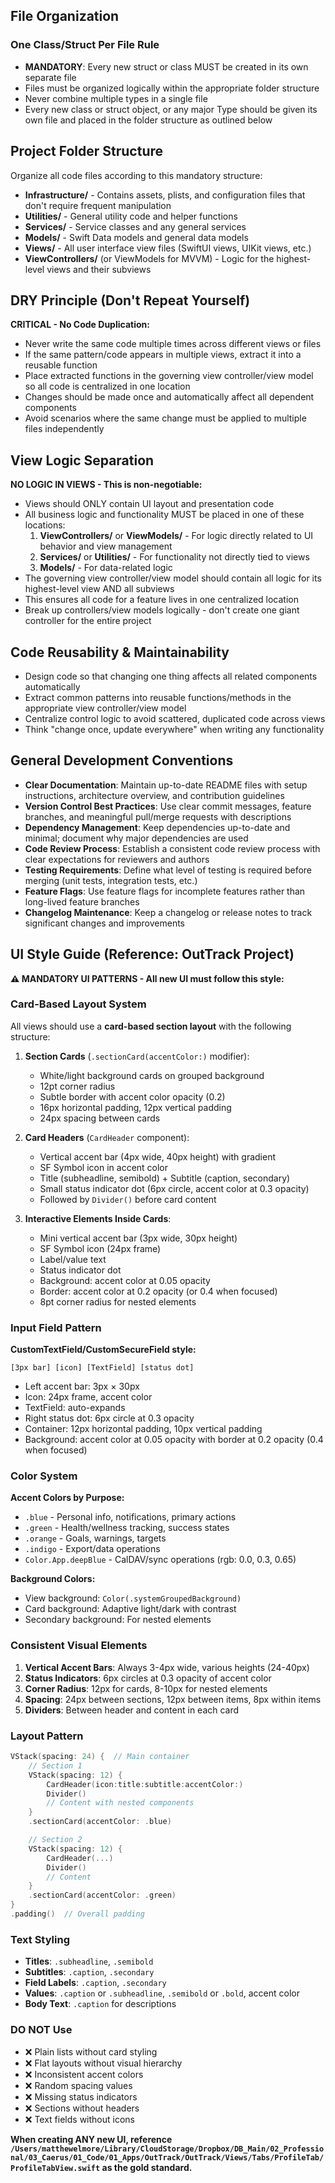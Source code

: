 ## File Organization

### One Class/Struct Per File Rule
- **MANDATORY**: Every new struct or class MUST be created in its own separate file
- Files must be organized logically within the appropriate folder structure
- Never combine multiple types in a single file
- Every new class or struct object, or any major Type should be given its own file and placed in the folder structure as outlined below

## Project Folder Structure

Organize all code files according to this mandatory structure:

- **Infrastructure/** - Contains assets, plists, and configuration files that don't require frequent manipulation
- **Utilities/** - General utility code and helper functions
- **Services/** - Service classes and any general services
- **Models/** - Swift Data models and general data models
- **Views/** - All user interface view files (SwiftUI views, UIKit views, etc.)
- **ViewControllers/** (or ViewModels for MVVM) - Logic for the highest-level views and their subviews

## DRY Principle (Don't Repeat Yourself)

**CRITICAL - No Code Duplication:**
- Never write the same code multiple times across different views or files
- If the same pattern/code appears in multiple views, extract it into a reusable function
- Place extracted functions in the governing view controller/view model so all code is centralized in one location
- Changes should be made once and automatically affect all dependent components
- Avoid scenarios where the same change must be applied to multiple files independently

## View Logic Separation

**NO LOGIC IN VIEWS - This is non-negotiable:**
- Views should ONLY contain UI layout and presentation code
- All business logic and functionality MUST be placed in one of these locations:
  1. **ViewControllers/** or **ViewModels/** - For logic directly related to UI behavior and view management
  2. **Services/** or **Utilities/** - For functionality not directly tied to views
  3. **Models/** - For data-related logic
- The governing view controller/view model should contain all logic for its highest-level view AND all subviews
- This ensures all code for a feature lives in one centralized location
- Break up controllers/view models logically - don't create one giant controller for the entire project

## Code Reusability & Maintainability

- Design code so that changing one thing affects all related components automatically
- Extract common patterns into reusable functions/methods in the appropriate view controller/view model
- Centralize control logic to avoid scattered, duplicated code across views
- Think "change once, update everywhere" when writing any functionality

## General Development Conventions
- **Clear Documentation**: Maintain up-to-date README files with setup instructions, architecture overview, and contribution guidelines
- **Version Control Best Practices**: Use clear commit messages, feature branches, and meaningful pull/merge requests with descriptions
- **Dependency Management**: Keep dependencies up-to-date and minimal; document why major dependencies are used
- **Code Review Process**: Establish a consistent code review process with clear expectations for reviewers and authors
- **Testing Requirements**: Define what level of testing is required before merging (unit tests, integration tests, etc.)
- **Feature Flags**: Use feature flags for incomplete features rather than long-lived feature branches
- **Changelog Maintenance**: Keep a changelog or release notes to track significant changes and improvements

## UI Style Guide (Reference: OutTrack Project)

**⚠️ MANDATORY UI PATTERNS - All new UI must follow this style:**

### Card-Based Layout System

All views should use a **card-based section layout** with the following structure:

1. **Section Cards** (`.sectionCard(accentColor:)` modifier):
   - White/light background cards on grouped background
   - 12pt corner radius
   - Subtle border with accent color opacity (0.2)
   - 16px horizontal padding, 12px vertical padding
   - 24px spacing between cards

2. **Card Headers** (`CardHeader` component):
   - Vertical accent bar (4px wide, 40px height) with gradient
   - SF Symbol icon in accent color
   - Title (subheadline, semibold) + Subtitle (caption, secondary)
   - Small status indicator dot (6px circle, accent color at 0.3 opacity)
   - Followed by `Divider()` before card content

3. **Interactive Elements Inside Cards**:
   - Mini vertical accent bar (3px wide, 30px height)
   - SF Symbol icon (24px frame)
   - Label/value text
   - Status indicator dot
   - Background: accent color at 0.05 opacity
   - Border: accent color at 0.2 opacity (or 0.4 when focused)
   - 8pt corner radius for nested elements

### Input Field Pattern

**CustomTextField/CustomSecureField style:**
```
[3px bar] [icon] [TextField] [status dot]
```
- Left accent bar: 3px × 30px
- Icon: 24px frame, accent color
- TextField: auto-expands
- Right status dot: 6px circle at 0.3 opacity
- Container: 12px horizontal padding, 10px vertical padding
- Background: accent color at 0.05 opacity with border at 0.2 opacity (0.4 when focused)

### Color System

**Accent Colors by Purpose:**
- `.blue` - Personal info, notifications, primary actions
- `.green` - Health/wellness tracking, success states
- `.orange` - Goals, warnings, targets
- `.indigo` - Export/data operations
- `Color.App.deepBlue` - CalDAV/sync operations (rgb: 0.0, 0.3, 0.65)

**Background Colors:**
- View background: `Color(.systemGroupedBackground)`
- Card background: Adaptive light/dark with contrast
- Secondary background: For nested elements

### Consistent Visual Elements

1. **Vertical Accent Bars**: Always 3-4px wide, various heights (24-40px)
2. **Status Indicators**: 6px circles at 0.3 opacity of accent color
3. **Corner Radius**: 12px for cards, 8-10px for nested elements
4. **Spacing**: 24px between sections, 12px between items, 8px within items
5. **Dividers**: Between header and content in each card

### Layout Pattern

```swift
VStack(spacing: 24) {  // Main container
    // Section 1
    VStack(spacing: 12) {
        CardHeader(icon:title:subtitle:accentColor:)
        Divider()
        // Content with nested components
    }
    .sectionCard(accentColor: .blue)

    // Section 2
    VStack(spacing: 12) {
        CardHeader(...)
        Divider()
        // Content
    }
    .sectionCard(accentColor: .green)
}
.padding()  // Overall padding
```

### Text Styling

- **Titles**: `.subheadline`, `.semibold`
- **Subtitles**: `.caption`, `.secondary`
- **Field Labels**: `.caption`, `.secondary`
- **Values**: `.caption` or `.subheadline`, `.semibold` or `.bold`, accent color
- **Body Text**: `.caption` for descriptions

### DO NOT Use

- ❌ Plain lists without card styling
- ❌ Flat layouts without visual hierarchy
- ❌ Inconsistent accent colors
- ❌ Random spacing values
- ❌ Missing status indicators
- ❌ Sections without headers
- ❌ Text fields without icons

**When creating ANY new UI, reference `/Users/matthewelmore/Library/CloudStorage/Dropbox/DB_Main/02_Professional/03_Caerus/01_Code/01_Apps/OutTrack/OutTrack/Views/Tabs/ProfileTab/ProfileTabView.swift` as the gold standard.**
